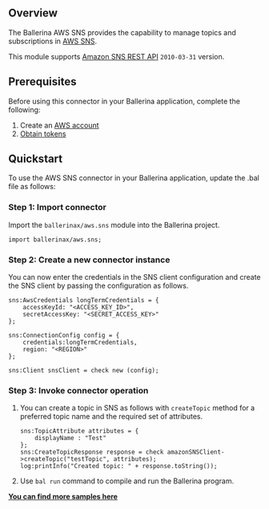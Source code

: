 ## Overview
The Ballerina AWS SNS provides the capability to manage topics and subscriptions in [AWS SNS](https://aws.amazon.com/sns/).

This module supports [Amazon SNS REST API](https://docs.aws.amazon.com/sns/latest/api/welcome.html) `2010-03-31` version.
 
## Prerequisites
Before using this connector in your Ballerina application, complete the following:
1. Create an [AWS account](https://portal.aws.amazon.com/billing/signup?nc2=h_ct&src=default&redirect_url=https%3A%2F%2Faws.amazon.com%2Fregistration-confirmation#/start)
2. [Obtain tokens](https://docs.aws.amazon.com/IAM/latest/UserGuide/id_credentials_access-keys.html)

## Quickstart
To use the AWS SNS connector in your Ballerina application, update the .bal file as follows:

### Step 1: Import connector
Import the `ballerinax/aws.sns` module into the Ballerina project.
```ballerina
import ballerinax/aws.sns;
```
### Step 2: Create a new connector instance

You can now enter the credentials in the SNS client configuration and create the SNS client by passing the configuration as follows.

```ballerina
sns:AwsCredentials longTermCredentials = {
    accessKeyId: "<ACCESS_KEY_ID>",
    secretAccessKey: "<SECRET_ACCESS_KEY>"
};

sns:ConnectionConfig config = {
    credentials:longTermCredentials,
    region: "<REGION>"
};

sns:Client snsClient = check new (config);
```

### Step 3: Invoke connector operation

1. You can create a topic in SNS as follows with `createTopic` method for a preferred topic name and the required set of attributes.

    ```ballerina
    sns:TopicAttribute attributes = {
        displayName : "Test"
    };
    sns:CreateTopicResponse response = check amazonSNSClient->createTopic("testTopic", attributes);
    log:printInfo("Created topic: " + response.toString());
    ```
2. Use `bal run` command to compile and run the Ballerina program. 

**[You can find more samples here](https://github.com/ballerina-platform/module-ballerinax-aws.sns/tree/master/sns/samples)**
